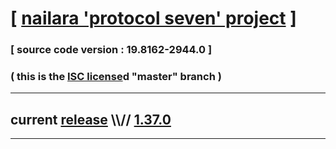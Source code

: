 
# [ [nailara 'protocol seven' project](http://src.nailara.net/) ]

### [ source code version : 19.8162-2944.0 ]

### ( this is the [ISC license](license)d "master" branch )
---
## current [release](https://github.com/anotherlink/nailara/releases) \\\\// [1.37.0](https://github.com/anotherlink/nailara/releases/tag/1.37.0)
---
